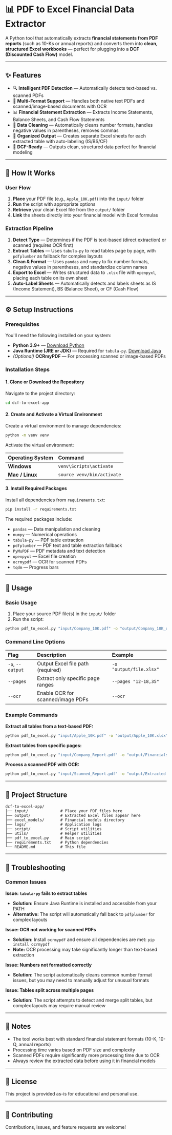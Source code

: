 # 📊 PDF to Excel Financial Data Extractor

A Python tool that automatically extracts **financial statements from PDF reports** (such as 10-Ks or annual reports) and converts them into **clean, structured Excel workbooks** — perfect for plugging into a **DCF (Discounted Cash Flow)** model.

---

## ✨ Features

- 🔍 **Intelligent PDF Detection** — Automatically detects text-based vs. scanned PDFs
- 📄 **Multi-Format Support** — Handles both native text PDFs and scanned/image-based documents with OCR
- 📊 **Financial Statement Extraction** — Extracts Income Statements, Balance Sheets, and Cash Flow Statements
- 🧹 **Data Cleaning** — Automatically cleans number formats, handles negative values in parentheses, removes commas
- 📑 **Organized Output** — Creates separate Excel sheets for each extracted table with auto-labeling (IS/BS/CF)
- 🎯 **DCF-Ready** — Outputs clean, structured data perfect for financial modeling

---

## 🧠 How It Works

### User Flow
1. **Place** your PDF file (e.g., `Apple_10K.pdf`) into the `input/` folder
2. **Run** the script with appropriate options
3. **Retrieve** your clean Excel file from the `output/` folder
4. **Link** the sheets directly into your financial model with Excel formulas

### Extraction Pipeline
1. **Detect Type** — Determines if the PDF is text-based (direct extraction) or scanned (requires OCR first)
2. **Extract Tables** — Uses `tabula-py` to read tables page by page, with `pdfplumber` as fallback for complex layouts
3. **Clean & Format** — Uses `pandas` and `numpy` to fix number formats, negative values in parentheses, and standardize column names
4. **Export to Excel** — Writes structured data to `.xlsx` file with `openpyxl`, placing each table on its own sheet
5. **Auto-Label Sheets** — Automatically detects and labels sheets as IS (Income Statement), BS (Balance Sheet), or CF (Cash Flow)

---

## ⚙️ Setup Instructions

### Prerequisites

You'll need the following installed on your system:

- **Python 3.9+** — [Download Python](https://www.python.org/downloads/)
- **Java Runtime (JRE or JDK)** — Required for `tabula-py`. [Download Java](https://www.java.com/en/download/)
- *(Optional)* **OCRmyPDF** — For processing scanned or image-based PDFs

### Installation Steps

#### 1. Clone or Download the Repository

Navigate to the project directory:
```bash
cd dcf-to-excel-app
```

#### 2. Create and Activate a Virtual Environment

Create a virtual environment to manage dependencies:

```bash
python -m venv venv
```

Activate the virtual environment:

| Operating System | Command |
| :--- | :--- |
| **Windows** | `venv\Scripts\activate` |
| **Mac / Linux** | `source venv/bin/activate` |

#### 3. Install Required Packages

Install all dependencies from `requirements.txt`:

```bash
pip install -r requirements.txt
```

The required packages include:
- `pandas` — Data manipulation and cleaning
- `numpy` — Numerical operations
- `tabula-py` — PDF table extraction
- `pdfplumber` — PDF text and table extraction fallback
- `PyMuPDF` — PDF metadata and text detection
- `openpyxl` — Excel file creation
- `ocrmypdf` — OCR for scanned PDFs
- `tqdm` — Progress bars

---

## 🚀 Usage

### Basic Usage

1. Place your source PDF file(s) in the `input/` folder
2. Run the script:

```bash
python pdf_to_excel.py "input/Company_10K.pdf" -o "output/Company_10K_output.xlsx"
```

### Command Line Options

| Flag | Description | Example |
| :--- | :--- | :--- |
| `-o`, `--output` | Output Excel file path (required) | `-o "output/file.xlsx"` |
| `--pages` | Extract only specific page ranges | `--pages "12-18,35"` |
| `--ocr` | Enable OCR for scanned/image PDFs | `--ocr` |

### Example Commands

**Extract all tables from a text-based PDF:**
```bash
python pdf_to_excel.py "input/Apple_10K.pdf" -o "output/Apple_10K.xlsx"
```

**Extract tables from specific pages:**
```bash
python pdf_to_excel.py "input/Company_Report.pdf" -o "output/Financials.xlsx" --pages "45-52,60-65"
```

**Process a scanned PDF with OCR:**
```bash
python pdf_to_excel.py "input/Scanned_Report.pdf" -o "output/Extracted.xlsx" --ocr
```

---

## 📁 Project Structure

```
dcf-to-excel-app/
├── input/              # Place your PDF files here
├── output/             # Extracted Excel files appear here
├── excel_models/       # Financial models directory
├── logs/               # Application logs
├── script/             # Script utilities
├── utils/              # Helper utilities
├── pdf_to_excel.py     # Main script
├── requirements.txt    # Python dependencies
└── README.md           # This file
```

---

## 🔧 Troubleshooting

### Common Issues

**Issue: `tabula-py` fails to extract tables**
- **Solution:** Ensure Java Runtime is installed and accessible from your PATH
- **Alternative:** The script will automatically fall back to `pdfplumber` for complex layouts

**Issue: OCR not working for scanned PDFs**
- **Solution:** Install `ocrmypdf` and ensure all dependencies are met: `pip install ocrmypdf`
- **Note:** OCR processing may take significantly longer than text-based extraction

**Issue: Numbers not formatted correctly**
- **Solution:** The script automatically cleans common number format issues, but you may need to manually adjust for unusual formats

**Issue: Tables split across multiple pages**
- **Solution:** The script attempts to detect and merge split tables, but complex layouts may require manual review

---

## 📝 Notes

- The tool works best with standard financial statement formats (10-K, 10-Q, annual reports)
- Processing time varies based on PDF size and complexity
- Scanned PDFs require significantly more processing time due to OCR
- Always review the extracted data before using it in financial models

---

## 📄 License

This project is provided as-is for educational and personal use.

---

## 🤝 Contributing

Contributions, issues, and feature requests are welcome!